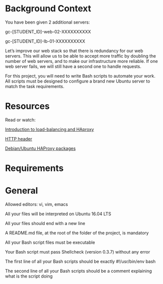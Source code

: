 # Background Context

You have been given 2 additional servers:

gc-[STUDENT_ID]-web-02-XXXXXXXXXX

gc-[STUDENT_ID]-lb-01-XXXXXXXXXX

Let’s improve our web stack so that there is redundancy for our web servers. This will allow us to be able to accept more traffic by doubling the number of web servers, and to make our infrastructure more reliable. If one web server fails, we will still have a second one to handle requests.

For this project, you will need to write Bash scripts to automate your work. All scripts must be designed to configure a brand new Ubuntu server to match the task requirements.

# Resources

Read or watch:

[Introduction to load-balancing and HAproxy](https://intranet.alxswe.com/rltoken/B7f3oz8i3Xvvom_YQZzLnQ)

[HTTP header](https://intranet.alxswe.com/rltoken/sZ9v3Vq2tgLwN_PWVQketw)

[Debian/Ubuntu HAProxy packages](https://intranet.alxswe.com/rltoken/2VRAgtKKR9g6Xfb0xzGiSg)

# Requirements
# General

Allowed editors: vi, vim, emacs

All your files will be interpreted on Ubuntu 16.04 LTS

All your files should end with a new line

A README.md file, at the root of the folder of the project, is mandatory

All your Bash script files must be executable

Your Bash script must pass Shellcheck (version 0.3.7) without any error

The first line of all your Bash scripts should be exactly #!/usr/bin/env bash

The second line of all your Bash scripts should be a comment explaining what is the script doing
